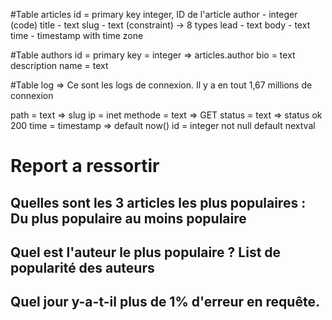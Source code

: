 #Table articles
id = primary key integer, ID de l'article
author - integer (code)
title - text
slug - text (constraint) -> 8 types
lead - text
body - text
time - timestamp with time zone

#Table authors 
id = primary key = integer => articles.author
bio = text description
name = text

#Table log
=> Ce sont les logs de connexion. Il y a en tout 1,67 millions de connexion

path = text => slug
ip = inet
methode = text => GET
status = text => status ok 200 
time = timestamp => default now()
id = integer not null default nextval

# Report a ressortir 

## Quelles sont les 3 articles les plus populaires : Du plus populaire au moins populaire

## Quel est l'auteur le plus populaire ? List de popularité des auteurs

## Quel jour y-a-t-il plus de 1% d'erreur en requête.